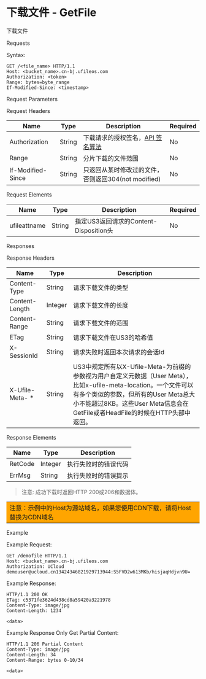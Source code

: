 # 下载文件 - GetFile 

下载文件

Requests

Syntax:

```
GET /<file_name> HTTP/1.1
Host: <bucket_name>.cn-bj.ufileos.com
Authorization: <token> 
Range: bytes=byte_range
If-Modified-Since: <timestamp>
```
Request Parameters

Request Headers

|Name             |Type  |Description                       |Required|
|---|---|---|---|
|Authorization    |String|下载请求的授权签名，[API 签名算法](https://docs.ucloud.cn/ufile/api/authorization?id=%e6%96%87%e4%bb%b6%e7%ae%a1%e7%90%86%e7%ad%be%e5%90%8d%e7%ae%97%e6%b3%95)  |No      |
|Range            |String|分片下载的文件范围                         |No      |
|If-Modified-Since|String|只返回从某时修改过的文件，否则返回304(not modified)|No      |

Request Elements

|Name             |Type  |Description                       |Required|
|---|---|---|---|
|ufileattname    |String|指定US3返回请求的Content-Disposition头                   |No      |

Responses

Response Headers

|Name          |Type   |Description     |
|---|---|---|
|Content-Type  |String |请求下载文件的类型       |
|Content-Length|Integer|请求下载文件的长度       |
|Content-Range |String |请求下载文件的范围       |
|ETag          |String |请求下载文件在US3的哈希值|
|X-SessionId   |String |请求失败时返回本次请求的会话Id|
| X-Ufile-Meta- *   | String   | US3中规定所有以X-Ufile-Meta-为前缀的参数视为用户自定义元数据（User Meta），比如x-ufile-meta-location。一个文件可以有多个类似的参数，但所有的User Meta总大小不能超过8KB。这些User Meta信息会在GetFile或者HeadFile的时候在HTTP头部中返回。   | No        |

Response Elements

|Name   |Type   |Description|
|---|---|---|
|RetCode|Integer|执行失败时的错误代码 |
|ErrMsg |String |执行失败时的错误提示 |

> 注意: 成功下载时返回HTTP 200或206和数据体。

<table><tr><td bgcolor=orange>
 注意：示例中的Host为源站域名，如果您使用CDN下载，请将Host替换为CDN域名
  </td></tr></table>
Example

Example Request:

```
GET /demofile HTTP/1.1
Host: <bucket_name>.cn-bj.ufileos.com
Authorization: UCloud demouser@ucloud.cn13424346821929713944:S5FVD2w613MKb/hisjaqHdjvn9U=
```
Example Response:

```
HTTP/1.1 200 OK
ETag: c5371fe3624d438cd8a59420a3221978
Content-Type: image/jpg
Content-Length: 1234

<data>
```
Example Response Only Get Partial Content:

```
HTTP/1.1 206 Partial Content
Content-Type: image/jpg
Content-Length: 34
Content-Range: bytes 0-10/34

<data>
```

